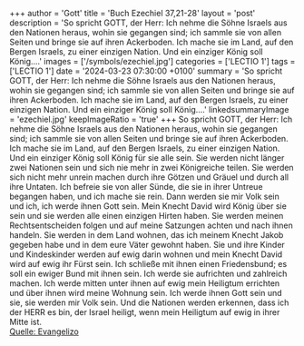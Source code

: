 +++
author = 'Gott'
title = 'Buch Ezechiel 37,21-28'
layout = 'post'
description = 'So spricht GOTT, der Herr: Ich nehme die Söhne Israels aus den Nationen heraus, wohin sie gegangen sind; ich sammle sie von allen Seiten und bringe sie auf ihren Ackerboden. Ich mache sie im Land, auf den Bergen Israels, zu einer einzigen Nation. Und ein einziger König soll König....'
images = ['/symbols/ezechiel.jpg']
categories = ['LECTIO 1']
tags = ['LECTIO 1']
date = '2024-03-23 07:30:00 +0100'
summary = 'So spricht GOTT, der Herr: Ich nehme die Söhne Israels aus den Nationen heraus, wohin sie gegangen sind; ich sammle sie von allen Seiten und bringe sie auf ihren Ackerboden. Ich mache sie im Land, auf den Bergen Israels, zu einer einzigen Nation. Und ein einziger König soll König....'
linkedsummaryImage = 'ezechiel.jpg'
keepImageRatio = 'true'
+++
So spricht GOTT, der Herr: Ich nehme die Söhne Israels aus den Nationen heraus, wohin sie gegangen sind; ich sammle sie von allen Seiten und bringe sie auf ihren Ackerboden.
Ich mache sie im Land, auf den Bergen Israels, zu einer einzigen Nation. Und ein einziger König soll König für sie alle sein.<!--more--> Sie werden nicht länger zwei Nationen sein und sich nie mehr in zwei Königreiche teilen.
Sie werden sich nicht mehr unrein machen durch ihre Götzen und Gräuel und durch all ihre Untaten. Ich befreie sie von aller Sünde, die sie in ihrer Untreue begangen haben, und ich mache sie rein. Dann werden sie mir Volk sein und ich, ich werde ihnen Gott sein.
Mein Knecht David wird König über sie sein und sie werden alle einen einzigen Hirten haben. Sie werden meinen Rechtsentscheiden folgen und auf meine Satzungen achten und nach ihnen handeln.
Sie werden in dem Land wohnen, das ich meinem Knecht Jakob gegeben habe und in dem eure Väter gewohnt haben. Sie und ihre Kinder und Kindeskinder werden auf ewig darin wohnen und mein Knecht David wird auf ewig ihr Fürst sein.
Ich schließe mit ihnen einen Friedensbund; es soll ein ewiger Bund mit ihnen sein. Ich werde sie aufrichten und zahlreich machen. Ich werde mitten unter ihnen auf ewig mein Heiligtum errichten
und über ihnen wird meine Wohnung sein. Ich werde ihnen Gott sein und sie, sie werden mir Volk sein.
Und die Nationen werden erkennen, dass ich der HERR es bin, der Israel heiligt, wenn mein Heiligtum auf ewig in ihrer Mitte ist.<br> [Quelle: Evangelizo](https://evangeliumtagfuertag.org/DE/gospel)